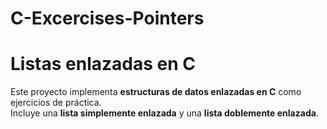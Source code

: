 # C-Excercises-Pointers
# Listas enlazadas en C

Este proyecto implementa **estructuras de datos enlazadas en C** como ejercicios de práctica.  
Incluye una **lista simplemente enlazada** y una **lista doblemente enlazada**.